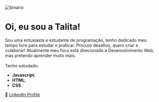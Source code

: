 ![binario](https://user-images.githubusercontent.com/71895567/95156523-247e0380-076d-11eb-8381-7eb1e3e3e2cd.jpg)

<h1>Oi, eu sou a Talita!</h1>

Sou uma entusiasta e estudante de programação, tenho dedicado meu tempo livre para estudar e praticar. Procuro desafios, quero criar e colaborar! Atualmente meu foco está direcionado a Desenvolvimento Web, mas pretendo aprender muito mais.<br><br>
Tenho estudado:
* **Javascript**;
* **HTML**;
* **CSS**.

:bust_in_silhouette: [LinkedIn Profile](https://www.linkedin.com/in/talita-silva-8243561b6)

<!--
**Talita-8/Talita-8** is a ✨ _special_ ✨ repository because its `README.md` (this file) appears on your GitHub profile.

Here are some ideas to get you started:

- 🔭 I’m currently working on ...
- 🌱 I’m currently learning ...
- 👯 I’m looking to collaborate on ...
- 🤔 I’m looking for help with ...
- 💬 Ask me about ...
- 📫 How to reach me: ...
- 😄 Pronouns: ...
- ⚡ Fun fact: ...
-->
